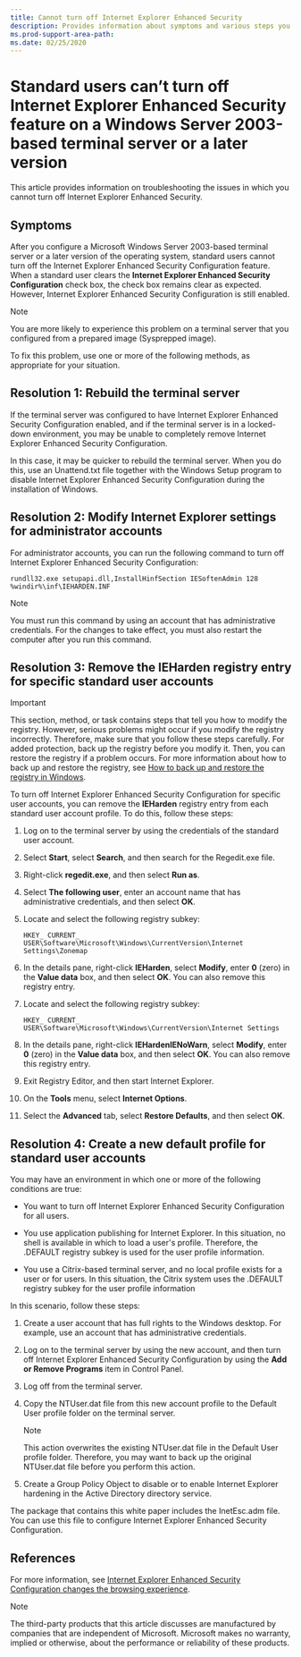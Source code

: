 ```yaml
---
title: Cannot turn off Internet Explorer Enhanced Security
description: Provides information about symptoms and various steps you can take to solve them, depending on the scenario.
ms.prod-support-area-path: 
ms.date: 02/25/2020
---
```


# Standard users can’t turn off Internet Explorer Enhanced Security feature on a Windows Server 2003-based terminal server or a later version

This article provides information on troubleshooting the issues in which you cannot turn off Internet Explorer Enhanced Security.

## Symptoms

After you configure a Microsoft Windows Server 2003-based terminal server or a later version of the operating system, standard users cannot turn off the Internet Explorer Enhanced Security Configuration feature. When a standard user clears the **Internet Explorer Enhanced Security Configuration** check box, the check box remains clear as expected. However, Internet Explorer Enhanced Security Configuration is still enabled.

> [!NOTE]
> You are more likely to experience this problem on a terminal server that you configured from a prepared image (Sysprepped image).

To fix this problem, use one or more of the following methods, as appropriate for your situation.

## Resolution 1: Rebuild the terminal server

If the terminal server was configured to have Internet Explorer Enhanced Security Configuration enabled, and if the terminal server is in a locked-down environment, you may be unable to completely remove Internet Explorer Enhanced Security Configuration.

In this case, it may be quicker to rebuild the terminal server. When you do this, use an Unattend.txt file together with the Windows Setup program to disable Internet Explorer Enhanced Security Configuration during the installation of Windows.

## Resolution 2: Modify Internet Explorer settings for administrator accounts

For administrator accounts, you can run the following command to turn off Internet Explorer Enhanced Security Configuration:

```console
rundll32.exe setupapi.dll,InstallHinfSection IESoftenAdmin 128 %windir%\inf\IEHARDEN.INF
```
> [!NOTE]
> You must run this command by using an account that has administrative credentials. For the changes to take effect, you must also restart the computer after you run this command.

## Resolution 3: Remove the IEHarden registry entry for specific standard user accounts

> [!IMPORTANT]
> This section, method, or task contains steps that tell you how to modify the registry. However, serious problems might occur if you modify the registry incorrectly. Therefore, make sure that you follow these steps carefully. For added protection, back up the registry before you modify it. Then, you can restore the registry if a problem occurs. For more information about how to back up and restore the registry, see [How to back up and restore the registry in Windows](https://support.microsoft.com/help/322756/how-to-back-up-and-restore-the-registry-in-windows).

To turn off Internet Explorer Enhanced Security Configuration for specific user accounts, you can remove the **lEHarden** registry entry from each standard user account profile. To do this, follow these steps:

1. Log on to the terminal server by using the credentials of the standard user account.

2. Select **Start**, select **Search**, and then search for the Regedit.exe file.

3. Right-click **regedit.exe**, and then select **Run as**.

4. Select **The following user**, enter an account name that has administrative credentials, and then select **OK**.

5. Locate and select the following registry subkey:

   `HKEY_ CURRENT_ USER\Software\Microsoft\Windows\CurrentVersion\Internet Settings\Zonemap`

6. In the details pane, right-click **IEHarden**, select **Modify**, enter **0** (zero) in the **Value data** box, and then select **OK**. You can also remove this registry entry.

7. Locate and select the following registry subkey:

   `HKEY_ CURRENT_ USER\Software\Microsoft\Windows\CurrentVersion\Internet Settings`

8. In the details pane, right-click **lEHardenlENoWarn**, select **Modify**, enter **0** (zero) in the **Value data** box, and then select **OK**. You can also remove this registry entry.

9. Exit Registry Editor, and then start Internet Explorer.
 
10. On the **Tools** menu, select **Internet Options**.
 
11. Select the **Advanced** tab, select **Restore Defaults**, and then select **OK**.

## Resolution 4: Create a new default profile for standard user accounts

You may have an environment in which one or more of the following conditions are true:

- You want to turn off Internet Explorer Enhanced Security Configuration for all users.

- You use application publishing for Internet Explorer. In this situation, no shell is available in which to load a user's profile. Therefore, the .DEFAULT registry subkey is used for the user profile information.

- You use a Citrix-based terminal server, and no local profile exists for a user or for users. In this situation, the Citrix system uses the .DEFAULT registry subkey for the user profile information

In this scenario, follow these steps:

1. Create a user account that has full rights to the Windows desktop. For example, use an account that has administrative credentials.

2. Log on to the terminal server by using the new account, and then turn off Internet Explorer Enhanced Security Configuration by using the **Add or Remove Programs** item in Control Panel.

3. Log off from the terminal server.

4. Copy the NTUser.dat file from this new account profile to the Default User profile folder on the terminal server.

   > [!NOTE]
   > This action overwrites the existing NTUser.dat file in the Default User profile folder. Therefore, you may want to back up the original NTUser.dat file before you perform this action.


5. Create a Group Policy Object to disable or to enable Internet Explorer hardening in the Active Directory directory service.
 

The package that contains this white paper includes the InetEsc.adm file. You can use this file to configure Internet Explorer Enhanced Security Configuration.

## References

For more information, see [Internet Explorer Enhanced Security Configuration changes the browsing experience](https://support.microsoft.com/help/815141/ie-enhanced-security-configuration-changes-browsing-experience).

> [!NOTE]
> The third-party products that this article discusses are manufactured by companies that are independent of Microsoft. Microsoft makes no warranty, implied or otherwise, about the performance or reliability of these products.